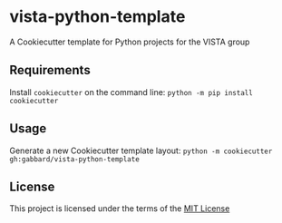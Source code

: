 vista-python-template
=====================

A Cookiecutter template for Python projects for the VISTA group

Requirements
------------
Install `cookiecutter` on the command line: `python -m pip install cookiecutter`

Usage
-----
Generate a new Cookiecutter template layout: `python -m cookiecutter gh:gabbard/vista-python-template`

License
-------
This project is licensed under the terms of the [MIT License](/LICENSE)
